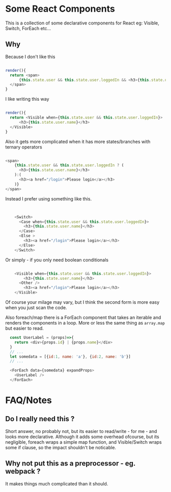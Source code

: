 # Some React Components

This is a collection of some declarative components for React eg: Visible, Switch, ForEach etc...

## Why

Because I don't like this

```javascript

render(){
  return <span>
      {this.state.user && this.state.user.loggedIn && <h3>{this.state.user.name}</h3>}
  </span>
}

```

I like writing this way

```javascript

render(){
  return <Visible when={this.state.user && this.state.user.loggedIn}>
      <h3>{this.state.user.name}</h3>
  </Visible>
}

```

Also it gets more complicated when it has more states/branches with ternary operators

```javascript

<span>
    {this.state.user && this.state.user.loggedIn ? (
      <h3>{this.state.user.name}</h3>
    ):(
      <h3><a href="/login">Please login</a></h3>
    )}
</span>

```

Instead I prefer using something like this.

```javascript


    <Switch>
      <Case when={this.state.user && this.state.user.loggedIn}>
        <h3>{this.state.user.name}</h3>
      </Case>
      <Else >
        <h3><a href="/login">Please login</a></h3>
      </Else>
    </Switch>

```

Or simply - if you only need boolean conditionals

```javascript

    <Visible when={this.state.user && this.state.user.loggedIn}>
        <h3>{this.state.user.name}</h3>
      <Other />
        <h3><a href="/login">Please login</a></h3>
    </Visible>

```

Of course your milage may vary, but I think the second form is more easy when you just scan the code.

Also foreach/map there is a ForEach component that takes an iterable and renders the components in a loop.
More or less the same thing as `array.map` but easier to read.

```javascript
  const UserLabel = (props)=>{
    return <div>{props.id} | {props.name}</div>
  }
  // ...
  let somedata = [{id:1, name: 'a'}, {id:2, name: 'b'}]
  // ...

  <ForEach data={somedata} expandProps>
    <UserLabel />
  </ForEach>
```

# FAQ/Notes

## Do I really need this ?

Short answer, no probably not, but its easier to read/write - for me - and looks more declarative. Although it adds some overhead ofcourse, but its negligible, foreach wraps a simple map function, and Visible/Switch wraps some if clause, so the impact shouldn't be noticable.

## Why not put this as a preprocessor - eg. webpack ?

It makes things much complicated than it should.




